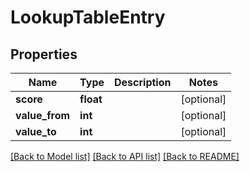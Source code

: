 # LookupTableEntry

## Properties
Name | Type | Description | Notes
------------ | ------------- | ------------- | -------------
**score** | **float** |  | [optional] 
**value_from** | **int** |  | [optional] 
**value_to** | **int** |  | [optional] 

[[Back to Model list]](../README.md#documentation-for-models) [[Back to API list]](../README.md#documentation-for-api-endpoints) [[Back to README]](../README.md)

